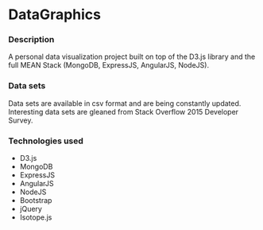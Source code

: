 # DataGraphics

### Description
A personal data visualization project built on top of the D3.js library and the full MEAN Stack (MongoDB, ExpressJS, AngularJS, NodeJS).

### Data sets

Data sets are available in csv format and are being constantly updated. Interesting data sets are gleaned from Stack Overflow 2015 Developer Survey.

### Technologies used

- D3.js
- MongoDB
- ExpressJS
- AngularJS
- NodeJS
- Bootstrap
- jQuery
- Isotope.js
